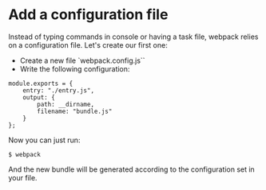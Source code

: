 # Add a configuration file

Instead of typing commands in console or having a task file, webpack relies on a configuration file. Let's create our first one:

- Create a new file `webpack.config.js``
- Write the following configuration:
```
module.exports = {
    entry: "./entry.js",
    output: {
        path: __dirname,
        filename: "bundle.js"
    }
};
```
Now you can just run:
```
$ webpack
````

And the new bundle will be generated according to the configuration set in your file.
